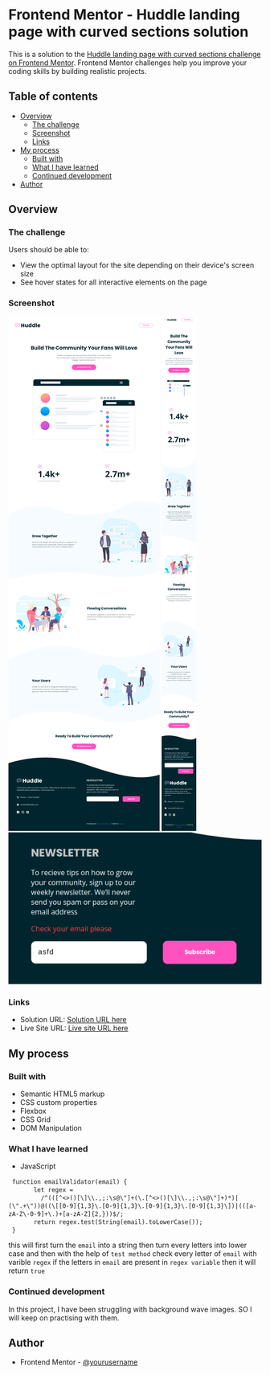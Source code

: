 # Frontend Mentor - Huddle landing page with curved sections solution

This is a solution to the [Huddle landing page with curved sections challenge on Frontend Mentor](https://www.frontendmentor.io/challenges/huddle-landing-page-with-curved-sections-5ca5ecd01e82137ec91a50f2). Frontend Mentor challenges help you improve your coding skills by building realistic projects.

## Table of contents

- [Overview](#overview)
  - [The challenge](#the-challenge)
  - [Screenshot](#screenshot)
  - [Links](#links)
- [My process](#my-process)
  - [Built with](#built-with)
  - [What I have learned](#what-i-have-learned)
  - [Continued development](#continued-development)
- [Author](#author)

## Overview

### The challenge

Users should be able to:

- View the optimal layout for the site depending on their device's screen size
- See hover states for all interactive elements on the page

### Screenshot

![Desktop Size 1440px](images/desktop-screenshot.png)
![Mobile Size 375px](images/mobile-screenshot.png)
![Active State form](images/active-preview.png)

### Links

- Solution URL: [Solution URL here](https://github.com/Tiyana19/Huddle-landing-page-with-curved-sections)
- Live Site URL: [Live site URL here](https://tiyana19.github.io/Huddle-landing-page-with-curved-sections/)

## My process

### Built with

- Semantic HTML5 markup
- CSS custom properties
- Flexbox
- CSS Grid
- DOM Manipulation

### What I have learned

- JavaScript

```
 function emailValidator(email) {
       let regex =
         /^(([^<>()[\]\\.,;:\s@\"]+(\.[^<>()[\]\\.,;:\s@\"]+)*)|(\".+\"))@((\[[0-9]{1,3}\.[0-9]{1,3}\.[0-9]{1,3}\.[0-9]{1,3}\])|(([a-zA-Z\-0-9]+\.)+[a-zA-Z]{2,}))$/;
       return regex.test(String(email).toLowerCase());
 }

```

this will first turn the `email` into a string then turn every letters into lower case and then with the help of `test method` check every letter of `email` with varible `regex` if the letters in `email` are present in `regex variable` then it will return
`true`

### Continued development

In this project, I have been struggling with background wave images. SO I will keep on practising with them.

## Author

- Frontend Mentor - [@yourusername](https://www.frontendmentor.io/profile/Tiyana19)
